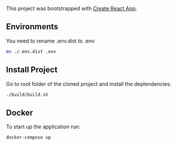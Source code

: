 This project was bootstrapped with [Create React App](https://github.com/facebook/create-react-app).

## Environments
You need to rename .env.dist to .env
~~~bash
mv ./.env.dist .env
~~~

## Install Project

Go to root folder of the cloned project and install the deplendencies:

~~~bash
./build/build.sh
~~~

## Docker
To start up the application run:
~~~bash
docker-compose up
~~~